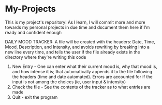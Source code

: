 # My-Projects

This is my project's repository! As I learn, I will commit more and more towards my personal projects in due time and document them here if I'm ready and confident enough

DAILY MOOD TRACKER:
A file will be created with the headers: Date, Time, Mood, Description, and Intensity, and avoids rewriting by breaking into a new line every time, and tells the user if the file already exists in the directory where they're writing this code 
1. New Entry - One can enter what their current mood is, why that mood is, and how intense it is; that automatically appends it to the file following the headers (time and date automated). Errors are accounted for if the input is not among the choices (ie, user input & intensity)
2. Check the file - See the contents of the tracker as to what entries are made
3. Quit - exit the program
